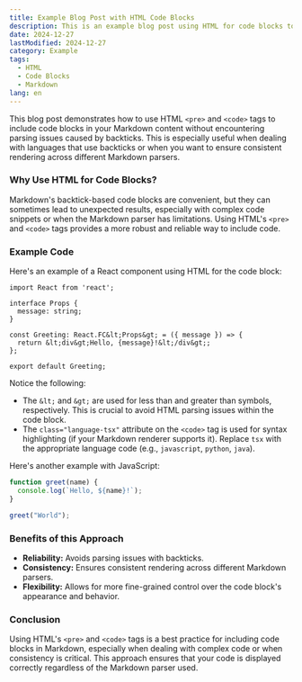 ```yaml
---
title: Example Blog Post with HTML Code Blocks
description: This is an example blog post using HTML for code blocks to avoid Markdown parsing issues.
date: 2024-12-27
lastModified: 2024-12-27
category: Example
tags:
  - HTML
  - Code Blocks
  - Markdown
lang: en
---
```


This blog post demonstrates how to use HTML `<pre>` and `<code>` tags to include code blocks in your Markdown content without encountering parsing issues caused by backticks. This is especially useful when dealing with languages that use backticks or when you want to ensure consistent rendering across different Markdown parsers.

### Why Use HTML for Code Blocks?

Markdown's backtick-based code blocks are convenient, but they can sometimes lead to unexpected results, especially with complex code snippets or when the Markdown parser has limitations. Using HTML's `<pre>` and `<code>` tags provides a more robust and reliable way to include code.

### Example Code

Here's an example of a React component using HTML for the code block:

```tsx
import React from 'react';

interface Props {
  message: string;
}

const Greeting: React.FC&lt;Props&gt; = ({ message }) => {
  return &lt;div&gt;Hello, {message}!&lt;/div&gt;;
};

export default Greeting;
```

Notice the following:

*   The `&lt;` and `&gt;` are used for less than and greater than symbols, respectively. This is crucial to avoid HTML parsing issues within the code block.
*   The `class="language-tsx"` attribute on the `<code>` tag is used for syntax highlighting (if your Markdown renderer supports it). Replace `tsx` with the appropriate language code (e.g., `javascript`, `python`, `java`).

Here's another example with JavaScript:

```js
function greet(name) {
  console.log(`Hello, ${name}!`);
}

greet("World");
```

### Benefits of this Approach

*   **Reliability:** Avoids parsing issues with backticks.
*   **Consistency:** Ensures consistent rendering across different Markdown parsers.
*   **Flexibility:** Allows for more fine-grained control over the code block's appearance and behavior.

### Conclusion

Using HTML's `<pre>` and `<code>` tags is a best practice for including code blocks in Markdown, especially when dealing with complex code or when consistency is critical. This approach ensures that your code is displayed correctly regardless of the Markdown parser used.
